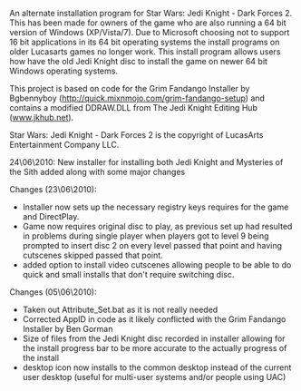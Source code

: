 An alternate installation program for Star Wars: Jedi Knight - Dark Forces 2. This has been made for owners of the game who are also running a 64 bit version of Windows (XP/Vista/7). Due to Microsoft choosing not to support 16 bit applications in its 64 bit operating systems the install programs on older Lucasarts games no longer work. This install program allows users how have the old Jedi Knight disc to install the game on newer 64 bit Windows operating systems.

This project is based on code for the Grim Fandango Installer by Bgbennyboy (http://quick.mixnmojo.com/grim-fandango-setup) and contains a modified DDRAW.DLL from The Jedi Knight Editing Hub (www.jkhub.net).

Star Wars: Jedi Knight - Dark Forces 2 is the copyright of LucasArts Entertainment Company LLC.

24\06\2010: New installer for installing both Jedi Knight and Mysteries of the Sith added along with some major changes

Changes (23\06\2010):
- Installer now sets up the necessary registry keys requires for the game and DirectPlay.
- Game now requires original disc to play, as previous set up had resulted in problems during single player when players got to level 9 being prompted to insert disc 2 on every level passed that point and having cutscenes skipped passed that point.
- added option to install video cutscenes allowing people to be able to do quick and small installs that don't require switching disc.

Changes (05\06\2010):
- Taken out Attribute\_Set.bat as it is not really needed
- Corrected AppID in code as it likely conflicted with the Grim Fandango Installer by Ben Gorman
- Size of files from the Jedi Knight disc recorded in installer allowing for the install progress bar to be more accurate to the actually progress of the install
- desktop icon now installs to the common desktop instead of the current user desktop (useful for multi-user systems and/or people using UAC)